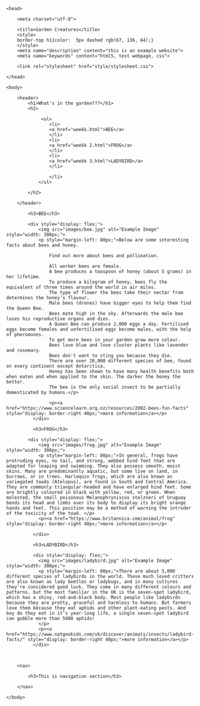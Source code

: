 <!doctype html>
<!--This is a test webpage
    written 15/2/23-->

<html lang="en">

    <head>

        <meta charset="utf-8">

        <title>Garden Creatures</title>
        <style>
        border-top h1{color:  5px dashed rgb(67, 136, 64);}
        </style>
        <meta name="description" content="this is an example website">
        <meta name="keywords" content="html5, test webpage, css">

        <link rel="stylesheet" href="style/stylesheet.css">

    </head>

    <body>

        <header>
            <h1>What's in the garden???</h1>
            <h2>
                
                 <ul>
                    <li>
                    <a href="weekk.html">BEE</a>
                    </li>
                    <li>
                    <a href="weekk 2.html">FROG</a>
                    </li>
                    <li>
                    <a href="weekk 3.html">LADYBIRD</a>
                    </li>

                    </li>
                </ul>

            </h2>  
                      
        </header>    
           
            <h3>BEE</h3>

            <div style="display: flex;">
                <img src="images/bee.jpg" alt="Example Image" style="width: 300px;">
                <p style="margin-left: 80px;">Below are some interesting facts about bees and honey.

                    Find out more about bees and pollination.
                    
                    All worker bees are female.
                    A bee produces a teaspoon of honey (about 5 grams) in her lifetime.
                    To produce a kilogram of honey, bees fly the equivalent of three times around the world in air miles.
                    The type of flower the bees take their nectar from determines the honey’s flavour.
                    Male bees (drones) have bigger eyes to help them find the Queen Bee.
                    Bees mate high in the sky. Afterwards the male bee loses his reproductive organs and dies.
                    A Queen Bee can produce 2,000 eggs a day. Fertilised eggs become females and unfertilised eggs become males, with the help of pheromones.
                    To get more bees in your garden grow more colour.
                    Bees love blue and love cluster plants like lavender and rosemary.
                    Bees don't want to sting you because they die.
                    There are over 20,000 different species of bee, found on every continent except Antarctica.
                    Honey has been shown to have many health benefits both when eaten and when applied to the skin. The darker the honey the better.
                    The bee is the only social insect to be partially domesticated by humans.</p>

                    <p><a href="https://www.sciencelearn.org.nz/resources/2002-bees-fun-facts" style="display: border-right 40px;">more information</a></p>
              </div>

              <h3>FROG</h3>

            <div style="display: flex;">
                <img src="images/frog.jpg" alt="Example Image" style="width: 300px;">
                <p style="margin-left: 80px;">In general, frogs have protruding eyes, no tail, and strong, webbed hind feet that are adapted for leaping and swimming. They also possess smooth, moist skins. Many are predominantly aquatic, but some live on land, in burrows, or in trees. Harlequin frogs, which are also known as variegated toads (Atelopus), are found in South and Central America. They are commonly triangular-headed and have enlarged hind feet. Some are brightly coloured in black with yellow, red, or green. When molested, the small poisonous Melanophryniscus stelzneri of Uruguay bends its head and limbs over its body to display its bright orange hands and feet. This position may be a method of warning the intruder of the toxicity of the toad. </p>
                <p><a href="https://www.britannica.com/animal/frog" style="display: border-right 40px;">more information</a></p>

              </div>

              <h3>LADYBIRD</h3>

              <div style="display: flex;">
                <img src="images/ladybird.jpg" alt="Example Image" style="width: 300px;">
                <p style="margin-left: 80px;">There are about 5,000 different species of ladybirds in the world. These much loved critters are also known as lady beetles or ladybugs, and in many cultures they’re considered good luck. They come in many different colours and patterns, but the most familiar in the UK is the seven-spot ladybird, which has a shiny, red-and-black body. Most people like ladybirds because they are pretty, graceful and harmless to humans. But farmers love them because they eat aphids and other plant-eating pests. And boy do they eat in it’s year-long life, a single seven-spot ladybird can gobble more than 5000 aphids!
                </p>
                <p><a href="https://www.natgeokids.com/uk/discover/animals/insects/ladybird-facts/" style="display: border-right 40px;">more information</a></p>
              </div>

       

        <nav>

            <h3>This is navigation section</h3>
            
        </nav>

    </body>

</html>
